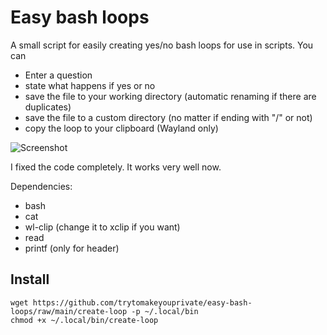 # Easy bash loops
A small script for easily creating yes/no bash loops for use in scripts. You can

- Enter a question
- state what happens if yes or no
- save the file to your working directory (automatic renaming if there are duplicates)
- save the file to a custom directory (no matter if ending with "/" or not)
- copy the loop to your clipboard (Wayland only)

![Screenshot](https://github.com/trytomakeyouprivate/easy-bash-loops/blob/main/bash-loops.png)

I fixed the code completely. It works very well now.

Dependencies:
- bash
- cat
- wl-clip (change it to xclip if you want)
- read
- printf (only for header)

## Install

```
wget https://github.com/trytomakeyouprivate/easy-bash-loops/raw/main/create-loop -p ~/.local/bin
chmod +x ~/.local/bin/create-loop
```

